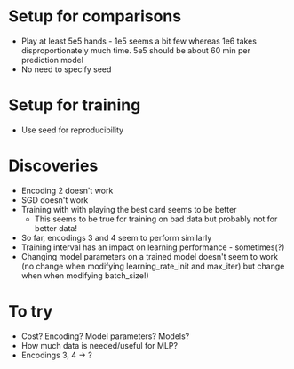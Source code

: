 # Setup for comparisons
- Play at least 5e5 hands - 1e5 seems a bit few whereas 1e6 takes disproportionately much time.
  5e5 should be about 60 min per prediction model
- No need to specify seed

# Setup for training
- Use seed for reproducibility

# Discoveries
- Encoding 2 doesn't work
- SGD doesn't work
- Training with with playing the best card seems to be better
  - This seems to be true for training on bad data but probably not for better data!
- So far, encodings 3 and 4 seem to perform similarly
- Training interval has an impact on learning performance - sometimes(?)
- Changing model parameters on a trained model doesn't seem to work (no change
  when modifying learning\_rate\_init and max\_iter) but change when when
  modifying batch\_size!)

# To try
- Cost? Encoding? Model parameters? Models?
- How much data is needed/useful for MLP?
- Encodings 3, 4 -> ?

